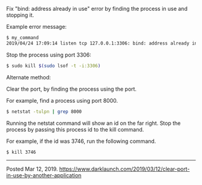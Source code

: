 Fix "bind: address already in use" error by finding the process in use and stopping it.

Example error message:

```bash
$ my_command
2019/04/24 17:09:14 listen tcp 127.0.0.1:3306: bind: address already in use
```

Stop the process using port 3306:

```bash
$ sudo kill $(sudo lsof -t -i:3306)
```

Alternate method:

Clear the port, by finding the process using the port.

For example, find a process using port 8000.

```bash
$ netstat -tulpn | grep 8000
```

Running the netstat command will show an id on the far right. Stop the process by passing this process id to the kill command.

For example, if the id was 3746, run the following command.

```bash
$ kill 3746
```

---

Posted Mar 12, 2019.
https://www.darklaunch.com/2019/03/12/clear-port-in-use-by-another-application